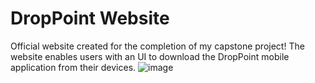 # DropPoint Website
Official website created for the completion of my capstone project!
The website enables users with an UI to download the DropPoint mobile application from their devices.
![image](https://user-images.githubusercontent.com/56801901/212195837-581c7ef3-61eb-4261-924d-dcf97fb36e8d.png)
